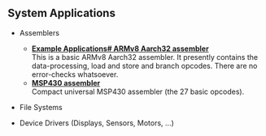 
## System Applications

- Assemblers  
  - [**Example Applications# ARMv8 Aarch32 assembler**](https://github.com/embeddingforth/Applications/tree/main/ARMv8%20assembler)  
    This is a basic ARMv8 Aarch32 assembler. It presently contains the data-processing, load and store and branch opcodes. There are no error-checks whatsoever.
  - [**MSP430 assembler**](https://github.com/embeddingforth/Applications/tree/main/MSP430-assembler)  
    Compact universal MSP430 assembler (the 27 basic opcodes).
- File Systems

- Device Drivers (Displays, Sensors, Motors, ...)



